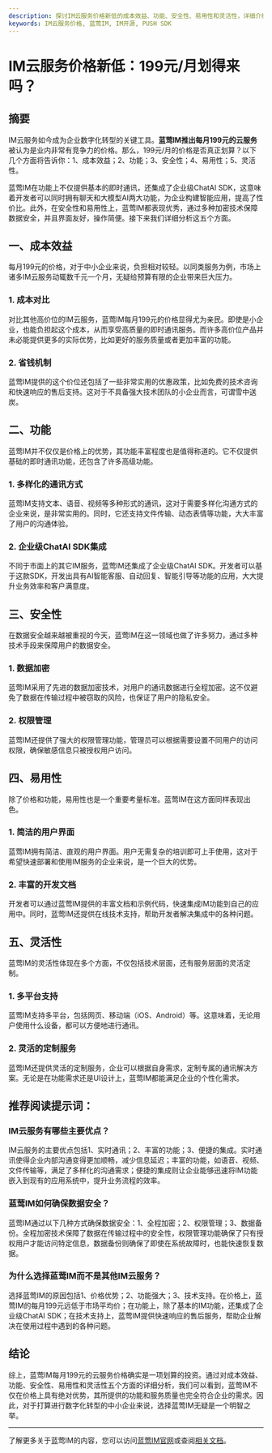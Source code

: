 ```yaml
---
description: 探讨IM云服务价格新低的成本效益、功能、安全性、易用性和灵活性，详细介绍IM云服务的优点和蓝莺IM与其他云服务的区别。
keywords: IM云服务价格, 蓝莺IM, IM开源, PUSH SDK
---
```

# IM云服务价格新低：199元/月划得来吗？


## 摘要

IM云服务如今成为企业数字化转型的关键工具。**蓝莺IM推出每月199元的云服务**被认为是业内非常有竞争力的价格。那么，199元/月的价格是否真正划算？以下几个方面将告诉你：1、成本效益；2、功能；3、安全性；4、易用性；5、灵活性。

蓝莺IM在功能上不仅提供基本的即时通讯，还集成了企业级ChatAI SDK，这意味着开发者可以同时拥有聊天和大模型AI两大功能，为企业构建智能应用，提高了性价比。此外，在安全性和易用性上，蓝莺IM都表现优秀，通过多种加密技术保障数据安全，并且界面友好，操作简便。接下来我们详细分析这五个方面。

## 一、成本效益

每月199元的价格，对于中小企业来说，负担相对较轻。以同类服务为例，市场上诸多IM云服务动辄数千元一个月，无疑给预算有限的企业带来巨大压力。

### 1. 成本对比

对比其他高价位的IM云服务，蓝莺IM每月199元的价格显得尤为亲民。即使是小企业，也能负担起这个成本，从而享受高质量的即时通讯服务。而许多高价位产品并未必能提供更多的实际优势，比如更好的服务质量或者更加丰富的功能。

### 2. 省钱机制

蓝莺IM提供的这个价位还包括了一些非常实用的优惠政策，比如免费的技术咨询和快速响应的售后支持。这对于不具备强大技术团队的小企业而言，可谓雪中送炭。

## 二、功能

蓝莺IM并不仅仅是价格上的优势，其功能丰富程度也是值得称道的。它不仅提供基础的即时通讯功能，还包含了许多高级功能。

### 1. 多样化的通讯方式

蓝莺IM支持文本、语音、视频等多种形式的通讯，这对于需要多样化沟通方式的企业来说，是非常实用的。同时，它还支持文件传输、动态表情等功能，大大丰富了用户的沟通体验。

### 2. 企业级ChatAI SDK集成

不同于市面上的其它IM服务，蓝莺IM还集成了企业级ChatAI SDK。开发者可以基于这款SDK，开发出具有AI智能客服、自动回复、智能引导等功能的应用，大大提升业务效率和客户满意度。

## 三、安全性

在数据安全越来越被重视的今天，蓝莺IM在这一领域也做了许多努力，通过多种技术手段来保障用户的数据安全。

### 1. 数据加密

蓝莺IM采用了先进的数据加密技术，对用户的通讯数据进行全程加密。这不仅避免了数据在传输过程中被窃取的风险，也保证了用户的隐私安全。

### 2. 权限管理

蓝莺IM还提供了强大的权限管理功能，管理员可以根据需要设置不同用户的访问权限，确保敏感信息只被授权用户访问。

## 四、易用性

除了价格和功能，易用性也是一个重要考量标准。蓝莺IM在这方面同样表现出色。

### 1. 简洁的用户界面

蓝莺IM拥有简洁、直观的用户界面。用户无需复杂的培训即可上手使用，这对于希望快速部署和使用IM服务的企业来说，是一个巨大的优势。

### 2. 丰富的开发文档

开发者可以通过蓝莺IM提供的丰富文档和示例代码，快速集成IM功能到自己的应用中。同时，蓝莺IM还提供在线技术支持，帮助开发者解决集成中的各种问题。

## 五、灵活性

蓝莺IM的灵活性体现在多个方面，不仅包括技术层面，还有服务层面的灵活定制。

### 1. 多平台支持

蓝莺IM支持多平台，包括网页、移动端（iOS、Android）等。这意味着，无论用户使用什么设备，都可以方便地进行通讯。

### 2. 灵活的定制服务

蓝莺IM还提供灵活的定制服务，企业可以根据自身需求，定制专属的通讯解决方案。无论是在功能需求还是UI设计上，蓝莺IM都能满足企业的个性化需求。

## 推荐阅读提示词：

### **IM云服务有哪些主要优点？**

IM云服务的主要优点包括1、实时通讯；2、丰富的功能；3、便捷的集成。实时通讯使得企业内部沟通变得更加顺畅，减少信息延迟；丰富的功能，如语音、视频、文件传输等，满足了多样化的沟通需求；便捷的集成则让企业能够迅速将IM功能嵌入到现有的应用系统中，提升业务流程的效率。

### **蓝莺IM如何确保数据安全？**

蓝莺IM通过以下几种方式确保数据安全：1、全程加密；2、权限管理；3、数据备份。全程加密技术保障了数据在传输过程中的安全性，权限管理功能确保了只有授权用户才能访问特定信息，数据备份则确保了即使在系统故障时，也能快速恢复数据。

### **为什么选择蓝莺IM而不是其他IM云服务？**

选择蓝莺IM的原因包括1、价格优势；2、功能强大；3、技术支持。在价格上，蓝莺IM的每月199元远低于市场平均价；在功能上，除了基本的IM功能，还集成了企业级ChatAI SDK；在技术支持上，蓝莺IM提供快速响应的售后服务，帮助企业解决在使用过程中遇到的各种问题。

## 结论

综上，蓝莺IM每月199元的云服务价格确实是一项划算的投资。通过对成本效益、功能、安全性、易用性和灵活性五个方面的详细分析，我们可以看到，蓝莺IM不仅在价格上具有绝对优势，其所提供的功能和服务质量也完全符合企业的需求。因此，对于打算进行数字化转型的中小企业来说，选择蓝莺IM无疑是一个明智之举。

---

了解更多关于蓝莺IM的内容，您可以访问[蓝莺IM官网](https://www.lanyingim.com)或查阅[相关文档](https://docs.lanyingim.com)。